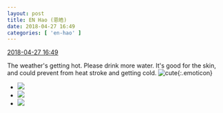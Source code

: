 ```yaml
---
layout: post
title: EN Hao (恩皓)
date: 2018-04-27 16:49
categories: [ 'en-hao' ]
---
```


<div class="weibo-info">
  <a href="https://weibo.com/6346318257/Ge2rDBrvC">2018-04-27 16:49</a>
</div>

The weather's getting hot. Please drink more water. It's good for the skin, and could prevent from heat stroke and getting cold. ![cute](https://img.t.sinajs.cn/t4/appstyle/expression/ext/normal/09/2018new_keai_org.png){:.emoticon}

<!-- more -->

<ul class="weibo-pic-list-1">
  <li class="weibo-pic">
    <a href="https://wx1.sinaimg.cn/mw690/006VuvhTgy1fqrb7yccpuj30qo140ag6.jpg"><img src="https://wx1.sinaimg.cn/thumb150/006VuvhTgy1fqrb7yccpuj30qo140ag6.jpg"/></a>
  </li>
  <li class="weibo-pic">
    <a href="https://wx1.sinaimg.cn/mw690/006VuvhTgy1fqrb8b1t99j32ud3ifnpk.jpg"><img src="https://wx1.sinaimg.cn/thumb150/006VuvhTgy1fqrb8b1t99j32ud3ifnpk.jpg"/></a>
  </li>
  <li class="weibo-pic">
    <a href="https://wx2.sinaimg.cn/mw690/006VuvhTgy1fqrb8dthfmj30qo1407ag.jpg"><img src="https://wx2.sinaimg.cn/thumb150/006VuvhTgy1fqrb8dthfmj30qo1407ag.jpg"/></a>
  </li>
</ul>
